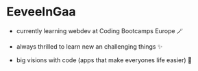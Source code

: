 # EeveeInGaa

- currently learning webdev at Coding Bootcamps Europe 🪄

- always thrilled to learn new an challenging things ✨

- big visions with code (apps that make everyones life easier) 🌱
